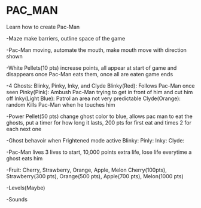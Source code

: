 # PAC_MAN
Learn how to create Pac-Man

-Maze
make barriers, outline space of the game

-Pac-Man
moving, automate the mouth, make mouth move with direction shown

-White Pellets(10 pts)
increase points, all appear at start of game and disappears once Pac-Man eats them, once all are eaten game ends

-4 Ghosts: Blinky, Pinky, Inky, and Clyde
Blinky(Red): Follows Pac-Man once seen
Pinky(Pink): Ambush Pac-Man trying to get in front of him and cut him off
Inky(Light Blue): Patrol an area not very predictable
Clyde(Orange): random 
Kills Pac-Man when he touches him

-Power Pellet(50 pts)
change ghost color to blue, allows pac man to eat the ghosts, put a timer for how long it lasts, 200 pts for first eat and times 2 for each next one 

-Ghost behavoir when Frightened mode active 
Blinky: 
Pinly:
Inky:
Clyde:

-Pac-Man lives
3 lives to start, 10,000 points extra life, lose life everytime a ghost eats him

-Fruit: Cherry, Strawberry, Orange, Apple, Melon
Cherry(100pts), Strawberry(300 pts), Orange(500 pts), Apple(700 pts), Melon(1000 pts)

-Levels(Maybe)

-Sounds
